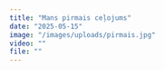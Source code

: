```yaml
---
title: "Mans pirmais ceļojums"
date: "2025-05-15"
image: "/images/uploads/pirmais.jpg"
video: ""
file: ""
---
```


